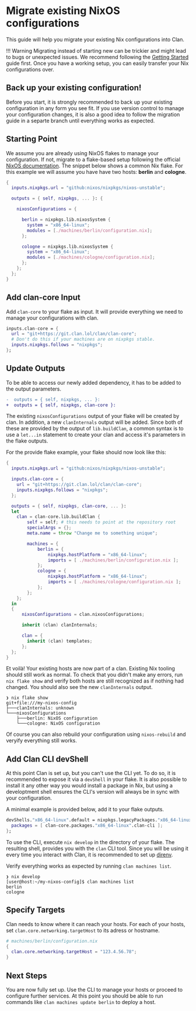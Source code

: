 # Migrate existing NixOS configurations

This guide will help you migrate your existing Nix configurations into Clan.

!!! Warning
    Migrating instead of starting new can be trickier and might lead to bugs or
    unexpected issues. We recommend following the [Getting Started](../getting-started/index.md) guide first. Once you have a working setup, you can easily transfer your Nix configurations over.

## Back up your existing configuration!
Before you start, it is strongly recommended to back up your existing
configuration in any form you see fit. If you use version control to manage
your configuration changes, it is also a good idea to follow the migration
guide in a separte branch until everything works as expected.


## Starting Point

We assume you are already using NixOS flakes to manage your configuration. If
not, migrate to a flake-based setup following the official [NixOS
documentation](https://nix.dev/manual/nix/2.25/command-ref/new-cli/nix3-flake.html).
The snippet below shows a common Nix flake. For this example we will assume you
have have two hosts: **berlin** and **cologne**.

```nix
{
  inputs.nixpkgs.url = "github:nixos/nixpkgs/nixos-unstable";

  outputs = { self, nixpkgs, ... }: {

    nixosConfigurations = {

      berlin = nixpkgs.lib.nixosSystem {
        system = "x86_64-linux";
        modules = [./machines/berlin/configuration.nix];
      };

      cologne = nixpkgs.lib.nixosSystem {
        system = "x86_64-linux";
        modules = [./machines/cologne/configuration.nix];
      };
    };
  };
}
```

## Add clan-core Input

Add `clan-core` to your flake as input. It will provide everything we need to
manage your configurations with clan.

```nix
inputs.clan-core = {
  url = "git+https://git.clan.lol/clan/clan-core";
  # Don't do this if your machines are on nixpkgs stable.
  inputs.nixpkgs.follows = "nixpkgs";
};
```

## Update Outputs

To be able to access our newly added dependency, it has to be added to the
output parameters.

```diff
-  outputs = { self, nixpkgs, ... }:
+  outputs = { self, nixpkgs, clan-core }:
```

The existing `nixosConfigurations` output of your flake will be created by
clan. In addition, a new `clanInternals` output will be added. Since both of
these are provided by the output of `lib.buildClan`, a common syntax is to use a
`let...in` statement to create your clan and access it's parameters in the flake
outputs.

For the provide flake example, your flake should now look like this:

```nix
{
  inputs.nixpkgs.url = "github:nixos/nixpkgs/nixos-unstable";

  inputs.clan-core = {
    url = "git+https://git.clan.lol/clan/clan-core";
    inputs.nixpkgs.follows = "nixpkgs";
  };

  outputs = { self, nixpkgs, clan-core, ... }:
  let
    clan = clan-core.lib.buildClan {
        self = self; # this needs to point at the repository root
        specialArgs = {};
        meta.name = throw "Change me to something unique";

        machines = {
            berlin = {
                nixpkgs.hostPlatform = "x86_64-linux";
                imports = [ ./machines/berlin/configuration.nix ];
            };
            cologne = {
                nixpkgs.hostPlatform = "x86_64-linux";
                imports = [ ./machines/cologne/configuration.nix ];
            };
        };
    };
  in
  {
      nixosConfigurations = clan.nixosConfigurations;

      inherit (clan) clanInternals;

      clan = {
        inherit (clan) templates;
      };
  };
}
```

Et voilà! Your existing hosts are now part of a clan. Existing Nix tooling
should still work as normal. To check that you didn't make any errors, run `nix
flake show` and verify both hosts are still recognized as if nothing had
changed. You should also see the new `clanInternals` output.

```
❯ nix flake show
git+file:///my-nixos-config
├───clanInternals: unknown
└───nixosConfigurations
    ├───berlin: NixOS configuration
    └───cologne: NixOS configuration
```

Of course you can also rebuild your configuration using `nixos-rebuild` and
veryify everything still works.

## Add Clan CLI devShell

At this point Clan is set up, but you can't use the CLI yet. To do so, it is
recommended to expose it via a `devShell` in your flake. It is also possible to
install it any other way you would install a package in Nix, but using a
developtment shell ensures the CLI's version will always be in sync with your
configuration.

A minimal example is provided below, add it to your flake outputs.

```nix
devShells."x86_64-linux".default = nixpkgs.legacyPackages."x86_64-linux".mkShell {
  packages = [ clan-core.packages."x86_64-linux".clan-cli ];
};
```

To use the CLI, execute `nix develop` in the directory of your flake. The
resulting shell, provides you with the `clan` CLI tool. Since you will be using
it every time you interact with Clan, it is recommended to set up
[direnv](https://direnv.net/).

Verify everything works as expected by running `clan machines list`.

```
❯ nix develop
[user@host:~/my-nixos-config]$ clan machines list
berlin
cologne
```

## Specify Targets

Clan needs to know where it can reach your hosts. For each of your hosts, set
`clan.core.networking.targetHost` to its adress or hostname.

```nix
# machines/berlin/configuration.nix
{
  clan.core.networking.targetHost = "123.4.56.78";
}
```

## Next Steps

You are now fully set up. Use the CLI to manage your hosts or proceed to
configure further services. At this point you should be able to run commands
like `clan machines update berlin` to deploy a host.


